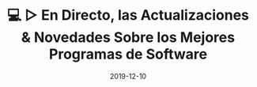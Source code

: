 ---
layout: page
title: 💻 ▷ En Directo, las Actualizaciones & Novedades Sobre los Mejores Programas de Software
description: "💻 ▷ En Directo, las Actualizaciones & Novedades Sobre los Mejores Programas de Software"
excerpt: "💻 ▷ En Directo, las Actualizaciones & Novedades Sobre los Mejores Programas de Software"
date: 2019-12-10
last_modified_at: 
permalink: /software-directo/
canonical_URL: https://ciberninjas.com/software-directo/
published: false
---